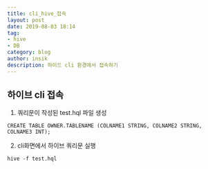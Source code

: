 ```yaml
---
title: cli_hive_접속
layout: post
date: 2019-08-03 18:14
tag:
- hive
- DB
category: blog
author: insik
description: 하이드 cli 환경에서 접속하기
---
```


## 하이브 cli 접속

1. 쿼리문이 작성된 test.hql 파일 생성

```
CREATE TABLE OWNER.TABLENAME (COLNAME1 STRING, COLNAME2 STRING, COLNAME3 INT);
```

2. cli화면에서 하이브 쿼리문 실행

```
hive -f test.hql
```
